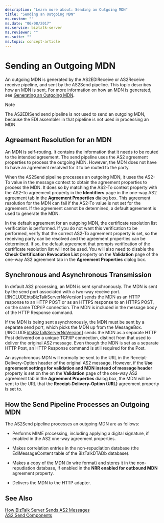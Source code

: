 ```yaml
---
description: "Learn more about: Sending an Outgoing MDN"
title: "Sending an Outgoing MDN"
ms.custom: ""
ms.date: "06/08/2017"
ms.service: biztalk-server
ms.reviewer: ""
ms.suite: ""
ms.topic: concept-article
---
```

# Sending an Outgoing MDN
An outgoing MDN is generated by the AS2EDIReceive or AS2Receive receive pipeline, and sent by the AS2Send pipeline. This topic describes how an MDN is sent. For more information on how an MDN is generated, see [Generating an Outgoing MDN](../core/generating-an-outgoing-mdn.md).  
  
> [!NOTE]
>  The AS2EDISend send pipeline is not used to send an outgoing MDN, because the EDI assembler in that pipeline is not used in processing an MDN.  
  
## Agreement Resolution for an MDN  
 An MDN is self-routing. It contains the information that it needs to be routed to the intended agreement. The send pipeline uses the AS2 agreement properties to process the outgoing MDN. However, the MDN does not have to have an agreement resolved for it to be routed to the party.  
  
 When the AS2Send pipeline processes an outgoing MDN, it uses the AS2-To value in the message context to obtain the agreement properties to process the MDN. It does so by matching the AS2-To context property with the AS2-To agreement property in the **Identifiers** page in the one-way AS2 agreement tab in the **Agreement Properties** dialog box. This agreement resolution for the MDN can fail if the AS2-To value is not set for the agreement. If the agreement cannot be determined, a default agreement is used to generate the MDN.  
  
 In the default agreement for an outgoing MDN, the certificate resolution list verification is performed. If you do not want this verification to be performed, verify that the correct AS2-To agreement property is set, so the receiving party can be resolved and the agreement properties can be determined. If so, the default agreement that prompts verification of the certificate resolution list will not be used. You will also need to disable the **Check Certification Revocation List** property on the **Validation** page of the one-way AS2 agreement tab in the **Agreement Properties** dialog box.  
  
## Synchronous and Asynchronous Transmission  
 In default AS2 processing, an MDN is sent synchronously. The MDN is sent by the send port associated with a two-way receive port. [!INCLUDE[btsBizTalkServerNoVersion](../includes/btsbiztalkservernoversion-md.md)] sends the MDN as an HTTP response to an HTTP POST or as an HTTPS response to an HTTPS POST, on the same TCP/IP connection. The MDN is included in the message body of the HTTP Response command.  
  
 If the MDN is being sent asynchronously, the MDN must be sent by a separate send port, which picks the MDN up from the MessageBox. [!INCLUDE[btsBizTalkServerNoVersion](../includes/btsbiztalkservernoversion-md.md)] sends the MDN as a separate HTTP Post delivered on a unique TCP/IP connection, distinct from that used to deliver the original AS2 message. Even though the MDN is set as a separate HTTP Post, an HTTP Response command is still required for the Post.  
  
 An asynchronous MDN will normally be sent to the URL in the Receipt-Delivery-Option header of the original AS2 message. However, if the **Use agreement settings for validation and MDN instead of message header** property is set on the on the **Validation** page of the one-way AS2 agreement tab in the **Agreement Properties** dialog box, the MDN will be sent to the URL that the **Receipt-Delivery-Option (URL)** agreement property is set to.  
  
## How the Send Pipeline Processes an Outgoing MDN  
 The AS2Send pipeline processes an outgoing MDN are as follows:  
  
-   Performs MIME processing, including applying a digital signature, if enabled in the AS2 one-way agreement properties.  
  
-   Makes correlation entries in the non-repudiation database (the EdiMessageContent table of the BizTalkDTADb database).  
  
-   Makes a copy of the MDN (in wire format) and stores it in the non-repudiation database, if enabled in the **NRR enabled for outbound MDN** agreement property.  
  
-   Delivers the MDN to the HTTP adapter.  
  
## See Also  
 [How BizTalk Server Sends AS2 Messages](../core/how-biztalk-server-sends-as2-messages.md)   
 [AS2 Send Components](../core/as2-send-components.md)

